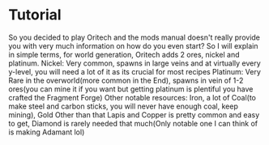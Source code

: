 # Tutorial
So you decided to play Oritech and the mods manual doesn't really provide you with very much information on how do you even start?
So I will explain in simple terms, for world generation, Oritech adds 2 ores, nickel and platinum.
Nickel: Very common, spawns in large veins and at virtually every y-level, you will need a lot of it as its crucial for most recipes
Platinum: Very Rare in the overworld(more common in the End), spawns in vein of 1-2 ores(you can mine it if you want but getting platinum is plentiful you have crafted the Fragment Forge)
Other notable resources: Iron, a lot of Coal(to make steel and carbon sticks, you will never have enough coal, keep mining), Gold
Other than that Lapis and Copper is pretty common and easy to get, Diamond is rarely needed that much(Only notable one I can think of is making Adamant lol)
